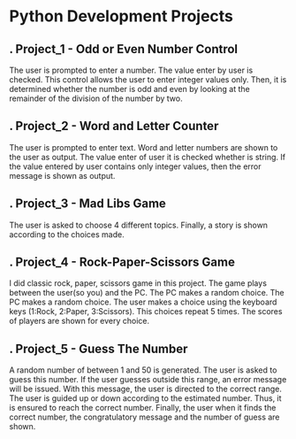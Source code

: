 # Python Development Projects
## . Project_1 - Odd or Even Number Control
The user is prompted to enter a number. The value enter by user is checked. This control allows the user to enter integer values only. Then, it is determined whether the number is odd and even by looking at the remainder of the division of the number by two.
## . Project_2 - Word and Letter Counter
The user is prompted to enter text. Word and letter numbers are shown to the user as output. The value enter of user it is checked whether is string. If the value entered by user contains only integer values, then the error message is shown as output.
## . Project_3 - Mad Libs Game
The user is asked to choose 4 different topics. Finally, a story is shown according to the choices made.
## . Project_4 - Rock-Paper-Scissors Game
I did classic rock, paper, scissors game in this project. The game plays between the user(so you) and the PC. The PC makes a random choice. The PC makes a random choice. The user makes a choice using the keyboard keys (1:Rock, 2:Paper, 3:Scissors). This choices repeat 5 times. The scores of players are shown for every choice.
## . Project_5 - Guess The Number
A random number of between 1 and 50 is generated. The user is asked to guess this number. If the user guesses outside this range, an error message will be issued. With this message, the user is directed to the correct range. The user is guided up or down according to the estimated number. Thus, it is ensured to reach the correct number. Finally, the user when it finds the correct number, the congratulatory message and the number of guess are shown.
